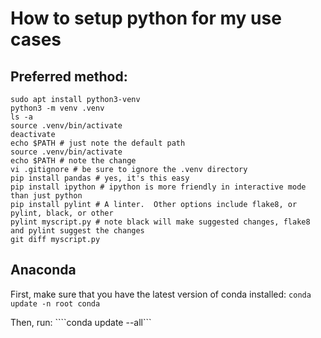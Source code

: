 # How to setup python for my use cases

## Preferred method:

```
sudo apt install python3-venv
python3 -m venv .venv
ls -a
source .venv/bin/activate
deactivate
echo $PATH # just note the default path
source .venv/bin/activate
echo $PATH # note the change
vi .gitignore # be sure to ignore the .venv directory
pip install pandas # yes, it's this easy
pip install ipython # ipython is more friendly in interactive mode than just python
pip install pylint # A linter.  Other options include flake8, or pylint, black, or other
pylint myscript.py # note black will make suggested changes, flake8 and pylint suggest the changes
git diff myscript.py
```

## Anaconda

First, make sure that you have the latest version of conda installed:
```conda update -n root conda```

Then, run:
````conda update --all```
